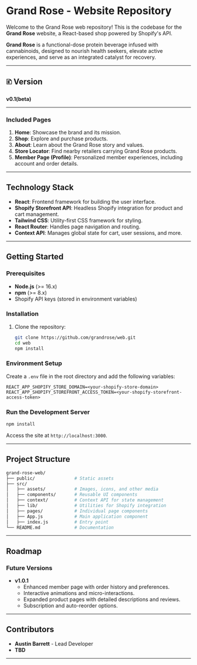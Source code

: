 # Grand Rose - Website Repository

Welcome to the Grand Rose web repository! This is the codebase for the **Grand Rose** website, a React-based shop powered by Shopify's API.

**Grand Rose** is a functional-dose protein beverage infused with cannabinoids, designed to nourish health seekers, elevate active experiences, and serve as an integrated catalyst for recovery.

---

## 🗈 Version

**v0.1(beta)**

---

### Included Pages

1. **Home**: Showcase the brand and its mission.
2. **Shop**: Explore and purchase products.
3. **About**: Learn about the Grand Rose story and values.
4. **Store Locator**: Find nearby retailers carrying Grand Rose products.
5. **Member Page (Profile)**: Personalized member experiences, including account and order details.

---

## Technology Stack

- **React**: Frontend framework for building the user interface.
- **Shopify Storefront API**: Headless Shopify integration for product and cart management.
- **Tailwind CSS**: Utility-first CSS framework for styling.
- **React Router**: Handles page navigation and routing.
- **Context API**: Manages global state for cart, user sessions, and more.

---

## Getting Started

### Prerequisites

- **Node.js** (>= 16.x)
- **npm** (>= 8.x)
- Shopify API keys (stored in environment variables)

### Installation

1. Clone the repository:
   ```bash
   git clone https://github.com/grandrose/web.git
   cd web
   npm install
   ```

### Environment Setup

Create a `.env` file in the root directory and add the following variables:

```plaintext
REACT_APP_SHOPIFY_STORE_DOMAIN=<your-shopify-store-domain>
REACT_APP_SHOPIFY_STOREFRONT_ACCESS_TOKEN=<your-shopify-storefront-access-token>
```

### Run the Development Server

```bash
npm install
```

Access the site at `http://localhost:3000`.

---

## Project Structure

```graphql
grand-rose-web/
├── public/               # Static assets
├── src/
│   ├── assets/           # Images, icons, and other media
│   ├── components/       # Reusable UI components
│   ├── context/          # Context API for state management
│   ├── lib/              # Utilities for Shopify integration
│   ├── pages/            # Individual page components
│   ├── App.js            # Main application component
│   ├── index.js          # Entry point
└── README.md             # Documentation
```

---

## Roadmap

### Future Versions

- **v1.0.1**
  - Enhanced member page with order history and preferences.
  - Interactive animations and micro-interactions.
  - Expanded product pages with detailed descriptions and reviews.
  - Subscription and auto-reorder options.

---

## Contributors

- **Austin Barrett** - Lead Developer
- **TBD**

---
